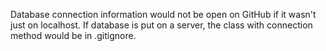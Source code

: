 Database connection information would not be open on GitHub if it wasn't just on localhost. 
If database is put on a server, the class with connection method would be in .gitignore.